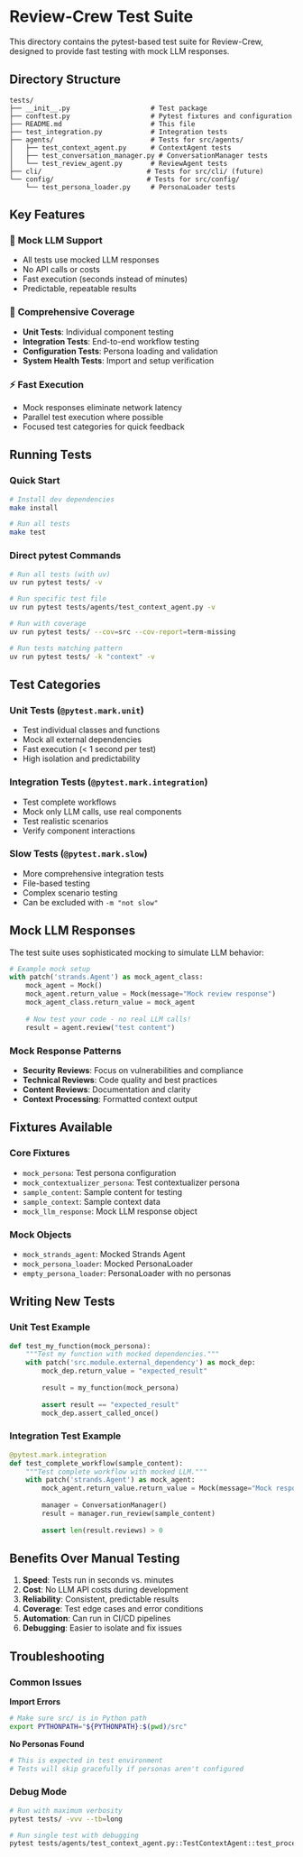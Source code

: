 # Review-Crew Test Suite

This directory contains the pytest-based test suite for Review-Crew, designed to provide fast testing with mock LLM responses.

## Directory Structure

```
tests/
├── __init__.py                    # Test package
├── conftest.py                    # Pytest fixtures and configuration
├── README.md                      # This file
├── test_integration.py            # Integration tests
├── agents/                        # Tests for src/agents/
│   ├── test_context_agent.py      # ContextAgent tests
│   ├── test_conversation_manager.py # ConversationManager tests
│   └── test_review_agent.py       # ReviewAgent tests
├── cli/                          # Tests for src/cli/ (future)
└── config/                       # Tests for src/config/
    └── test_persona_loader.py     # PersonaLoader tests
```

## Key Features

### 🚀 **Mock LLM Support**
- All tests use mocked LLM responses
- No API calls or costs
- Fast execution (seconds instead of minutes)
- Predictable, repeatable results

### 🧪 **Comprehensive Coverage**
- **Unit Tests**: Individual component testing
- **Integration Tests**: End-to-end workflow testing
- **Configuration Tests**: Persona loading and validation
- **System Health Tests**: Import and setup verification

### ⚡ **Fast Execution**
- Mock responses eliminate network latency
- Parallel test execution where possible
- Focused test categories for quick feedback

## Running Tests

### Quick Start
```bash
# Install dev dependencies
make install

# Run all tests
make test

```

### Direct pytest Commands
```bash
# Run all tests (with uv)
uv run pytest tests/ -v

# Run specific test file
uv run pytest tests/agents/test_context_agent.py -v

# Run with coverage
uv run pytest tests/ --cov=src --cov-report=term-missing

# Run tests matching pattern
uv run pytest tests/ -k "context" -v
```

## Test Categories

### Unit Tests (`@pytest.mark.unit`)
- Test individual classes and functions
- Mock all external dependencies
- Fast execution (< 1 second per test)
- High isolation and predictability

### Integration Tests (`@pytest.mark.integration`)
- Test complete workflows
- Mock only LLM calls, use real components
- Test realistic scenarios
- Verify component interactions

### Slow Tests (`@pytest.mark.slow`)
- More comprehensive integration tests
- File-based testing
- Complex scenario testing
- Can be excluded with `-m "not slow"`

## Mock LLM Responses

The test suite uses sophisticated mocking to simulate LLM behavior:

```python
# Example mock setup
with patch('strands.Agent') as mock_agent_class:
    mock_agent = Mock()
    mock_agent.return_value = Mock(message="Mock review response")
    mock_agent_class.return_value = mock_agent
    
    # Now test your code - no real LLM calls!
    result = agent.review("test content")
```

### Mock Response Patterns
- **Security Reviews**: Focus on vulnerabilities and compliance
- **Technical Reviews**: Code quality and best practices
- **Content Reviews**: Documentation and clarity
- **Context Processing**: Formatted context output

## Fixtures Available

### Core Fixtures
- `mock_persona`: Test persona configuration
- `mock_contextualizer_persona`: Test contextualizer persona
- `sample_content`: Sample content for testing
- `sample_context`: Sample context data
- `mock_llm_response`: Mock LLM response object

### Mock Objects
- `mock_strands_agent`: Mocked Strands Agent
- `mock_persona_loader`: Mocked PersonaLoader
- `empty_persona_loader`: PersonaLoader with no personas

## Writing New Tests

### Unit Test Example
```python
def test_my_function(mock_persona):
    """Test my function with mocked dependencies."""
    with patch('src.module.external_dependency') as mock_dep:
        mock_dep.return_value = "expected_result"
        
        result = my_function(mock_persona)
        
        assert result == "expected_result"
        mock_dep.assert_called_once()
```

### Integration Test Example
```python
@pytest.mark.integration
def test_complete_workflow(sample_content):
    """Test complete workflow with mocked LLM."""
    with patch('strands.Agent') as mock_agent:
        mock_agent.return_value.return_value = Mock(message="Mock response")
        
        manager = ConversationManager()
        result = manager.run_review(sample_content)
        
        assert len(result.reviews) > 0
```

## Benefits Over Manual Testing

1. **Speed**: Tests run in seconds vs. minutes
2. **Cost**: No LLM API costs during development
3. **Reliability**: Consistent, predictable results
4. **Coverage**: Test edge cases and error conditions
5. **Automation**: Can run in CI/CD pipelines
6. **Debugging**: Easier to isolate and fix issues

## Troubleshooting

### Common Issues

**Import Errors**
```bash
# Make sure src/ is in Python path
export PYTHONPATH="${PYTHONPATH}:$(pwd)/src"
```

**No Personas Found**
```bash
# This is expected in test environment
# Tests will skip gracefully if personas aren't configured
```

### Debug Mode
```bash
# Run with maximum verbosity
pytest tests/ -vvv --tb=long

# Run single test with debugging
pytest tests/agents/test_context_agent.py::TestContextAgent::test_process_context_with_agent -vvv
```
